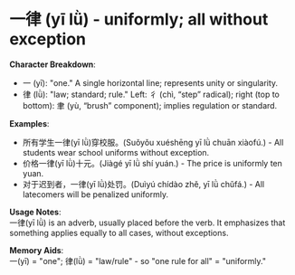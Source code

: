 # **一律 (yī lǜ) - uniformly; all without exception**

**Character Breakdown**:  
- 一 (yī): "one." A single horizontal line; represents unity or singularity.  
- 律 (lǜ): "law; standard; rule." Left: 彳 (chì, “step” radical); right (top to bottom): 聿 (yù, “brush” component); implies regulation or standard.

**Examples**:  
- 所有学生一律(yī lǜ)穿校服。(Suǒyǒu xuéshēng yī lǜ chuān xiàofú.) - All students wear school uniforms without exception.  
- 价格一律(yī lǜ)十元。(Jiàgé yī lǜ shí yuán.) - The price is uniformly ten yuan.  
- 对于迟到者，一律(yī lǜ)处罚。(Duìyú chídào zhě, yī lǜ chǔfá.) - All latecomers will be penalized uniformly.

**Usage Notes**:  
一律(yī lǜ) is an adverb, usually placed before the verb. It emphasizes that something applies equally to all cases, without exceptions.

**Memory Aids**:  
一(yī) = "one"; 律(lǜ) = "law/rule" - so "one rule for all" = "uniformly."